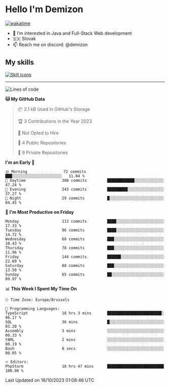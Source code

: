 # Hello I'm Demizon
[![wakatime](https://wakatime.com/badge/user/6ad1949f-d6d7-44f9-9eee-c35e54cc499b.svg)](https://wakatime.com/@6ad1949f-d6d7-44f9-9eee-c35e54cc499b)
- 👀 I’m interested in Java and Full-Stack Web development
- 🇸🇰 Slovak
- 📫 Reach me on discord: @demizon

## My skills
[![Skill icons](https://skillicons.dev/icons?i=java,js,ts,html,css,react,nextjs,tailwind,supabase,py,git,docker,linux,mysql,postgres,mongo&theme=dark)](https://github.com/Demizon3433)

---

<!--START_SECTION:waka-->
![Lines of code](https://img.shields.io/badge/From%20Hello%20World%20I%27ve%20Written-123.4%20thousand%20lines%20of%20code-blue)

**🐱 My GitHub Data** 

> 📦 2.1 kB Used in GitHub's Storage 
 > 
> 🏆 3 Contributions in the Year 2023
 > 
> 🚫 Not Opted to Hire
 > 
> 📜 4 Public Repositories 
 > 
> 🔑 9 Private Repositories 
 > 
**I'm an Early 🐤** 

```text
🌞 Morning                72 commits          ███░░░░░░░░░░░░░░░░░░░░░░   11.04 % 
🌆 Daytime                308 commits         ████████████░░░░░░░░░░░░░   47.24 % 
🌃 Evening                243 commits         █████████░░░░░░░░░░░░░░░░   37.27 % 
🌙 Night                  29 commits          █░░░░░░░░░░░░░░░░░░░░░░░░   04.45 % 
```
📅 **I'm Most Productive on Friday** 

```text
Monday                   113 commits         ████░░░░░░░░░░░░░░░░░░░░░   17.33 % 
Tuesday                  96 commits          ████░░░░░░░░░░░░░░░░░░░░░   14.72 % 
Wednesday                68 commits          ███░░░░░░░░░░░░░░░░░░░░░░   10.43 % 
Thursday                 78 commits          ███░░░░░░░░░░░░░░░░░░░░░░   11.96 % 
Friday                   144 commits         ██████░░░░░░░░░░░░░░░░░░░   22.09 % 
Saturday                 88 commits          ███░░░░░░░░░░░░░░░░░░░░░░   13.50 % 
Sunday                   65 commits          ██░░░░░░░░░░░░░░░░░░░░░░░   09.97 % 
```


📊 **This Week I Spent My Time On** 

```text
🕑︎ Time Zone: Europe/Brussels

💬 Programming Languages: 
TypeScript               18 hrs 3 mins       ████████████████████████░   96.17 % 
SQL                      36 mins             █░░░░░░░░░░░░░░░░░░░░░░░░   03.20 % 
Assembly                 3 mins              ░░░░░░░░░░░░░░░░░░░░░░░░░   00.33 % 
YAML                     2 mins              ░░░░░░░░░░░░░░░░░░░░░░░░░   00.19 % 
Bash                     0 secs              ░░░░░░░░░░░░░░░░░░░░░░░░░   00.05 % 

🔥 Editors: 
PhpStorm                 18 hrs 47 mins      █████████████████████████   100.00 % 
```


 Last Updated on 16/10/2023 01:08:46 UTC
<!--END_SECTION:waka-->
